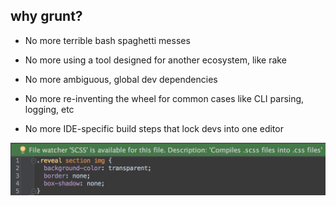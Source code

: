 ##  why grunt?

* No more terrible bash spaghetti messes

* No more using a tool designed for another ecosystem, like rake

* No more ambiguous, global dev dependencies

* No more re-inventing the wheel for common cases like CLI parsing, logging, etc

* No more IDE-specific build steps that lock devs into one editor

![no more watchers](/images/watcher.png)